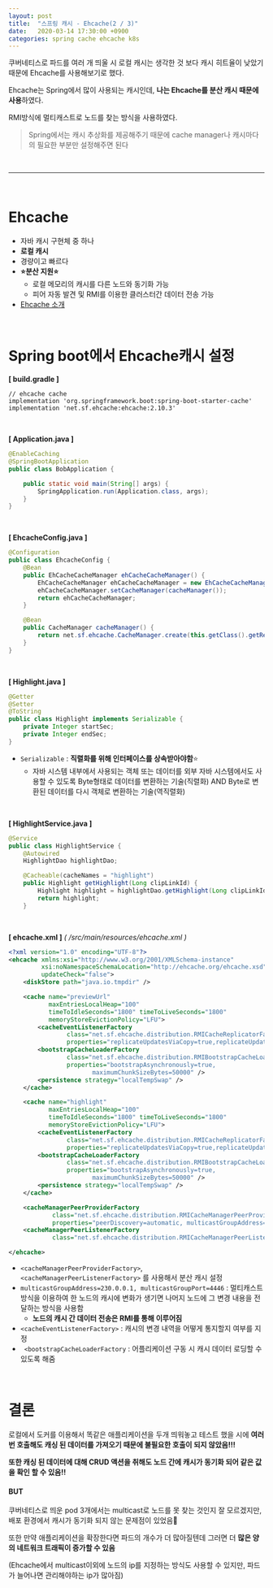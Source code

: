 ```yaml
---
layout: post
title:  "스프링 캐시 - Ehcache(2 / 3)"
date:   2020-03-14 17:30:00 +0900
categories: spring cache ehcache k8s 
---
```


쿠버네티스로 파드를 여러 개 띄울 시 로컬 캐시는 생각한 것 보다 캐시 히트율이 낮았기 때문에 Ehcache를 사용해보기로 했다.

Ehcache는 Spring에서 많이 사용되는 캐시인데, **나는 Ehcache를 분산 캐시 때문에 사용**하였다.

RMI방식에 멀티캐스트로 노드를 찾는 방식을 사용하였다. 


> Spring에서는 캐시 추상화를 제공해주기 때문에 cache manager나 캐시마다의 필요한 부분만 설정해주면 된다

<br/>

------

<br/>

# Ehcache

* 자바 캐시 구현체 중 하나
* **로컬 캐시**
* 경량이고 빠르다
* **⭐️분산 지원⭐️**
  * 로컬 메모리의 캐시를 다른 노드와 동기화 가능
  * 피어 자동 발견 및 RMI를 이용한 클러스터간 데이터 전송 가능
* [Ehcache 소개](https://www.ehcache.org/)

<br/>

# Spring boot에서 Ehcache캐시 설정

**[ build.gradle ]**

```
// ehcache cache
implementation 'org.springframework.boot:spring-boot-starter-cache'
implementation 'net.sf.ehcache:ehcache:2.10.3'
```

<br>

**[ Application.java ]**

```java
@EnableCaching
@SpringBootApplication
public class BobApplication {

    public static void main(String[] args) {
        SpringApplication.run(Application.class, args);
    }
}
```

<br>

**[ EhcacheConfig.java ]**

```java
@Configuration
public class EhcacheConfig {
    @Bean
    public EhCacheCacheManager ehCacheCacheManager() {
        EhCacheCacheManager ehCacheCacheManager = new EhCacheCacheManager();
        ehCacheCacheManager.setCacheManager(cacheManager());
        return ehCacheCacheManager;
    }

    @Bean
    public CacheManager cacheManager() {
        return net.sf.ehcache.CacheManager.create(this.getClass().getResource("/ehcache.xml"));
    }
}
```

<br>

**[ Highlight.java ]**

```java
@Getter
@Setter
@ToString
public class Highlight implements Serializable {
    private Integer startSec;
    private Integer endSec;
}
```

* `Serializable` : **직렬화를 위해 인터페이스를 상속받아야함**⭐️
  * 자바 시스템 내부에서 사용되는 객체 또는 데이터를 외부 자바 시스템에서도 사용할 수 있도록 Byte형태로 데이터를 변환하는 기술(직렬화) AND Byte로 변환된 데이터를 다시 객체로 변환하는 기술(역직렬화)

<br>

**[ HighlightService.java ]**

```java
@Service
public class HighlightService {
    @Autowired
    HighlightDao highlightDao;

    @Cacheable(cacheNames = "highlight")
    public Highlight getHighlight(Long clipLinkId) {
        Highlight highlight = highlightDao.getHighlight(Long clipLinkId);
        return highlight;
    }
```

<br>

**[ ehcache.xml ]**  *( /src/main/resources/ehcache.xml )*

```xml
<?xml version="1.0" encoding="UTF-8"?>
<ehcache xmlns:xsi="http://www.w3.org/2001/XMLSchema-instance"
         xsi:noNamespaceSchemaLocation="http://ehcache.org/ehcache.xsd"
         updateCheck="false">
    <diskStore path="java.io.tmpdir" />

    <cache name="previewUrl"
           maxEntriesLocalHeap="100"
           timeToIdleSeconds="1800" timeToLiveSeconds="1800"
           memoryStoreEvictionPolicy="LFU">
        <cacheEventListenerFactory
                class="net.sf.ehcache.distribution.RMICacheReplicatorFactory"
                properties="replicateUpdatesViaCopy=true,replicateUpdates=true" />
        <bootstrapCacheLoaderFactory
                class="net.sf.ehcache.distribution.RMIBootstrapCacheLoaderFactory"
                properties="bootstrapAsynchronously=true,
                       maximumChunkSizeBytes=50000" />
        <persistence strategy="localTempSwap" />
    </cache>

    <cache name="highlight"
           maxEntriesLocalHeap="100"
           timeToIdleSeconds="1800" timeToLiveSeconds="1800"
           memoryStoreEvictionPolicy="LFU">
        <cacheEventListenerFactory
                class="net.sf.ehcache.distribution.RMICacheReplicatorFactory"
                properties="replicateUpdatesViaCopy=true,replicateUpdates=true" />
        <bootstrapCacheLoaderFactory
                class="net.sf.ehcache.distribution.RMIBootstrapCacheLoaderFactory"
                properties="bootstrapAsynchronously=true,
                       maximumChunkSizeBytes=50000" />
        <persistence strategy="localTempSwap" />
    </cache>

    <cacheManagerPeerProviderFactory
            class="net.sf.ehcache.distribution.RMICacheManagerPeerProviderFactory"
            properties="peerDiscovery=automatic, multicastGroupAddress=230.0.0.1, multicastGroupPort=4446"/>
    <cacheManagerPeerListenerFactory
            class="net.sf.ehcache.distribution.RMICacheManagerPeerListenerFactory"/>

</ehcache>
```

* `<cacheManagerPeerProviderFactory>`, `<cacheManagerPeerListenerFactory>` 를 사용해서 분산 캐시 설정
* `multicastGroupAddress=230.0.0.1, multicastGroupPort=4446` : 멀티캐스트 방식을 이용하여 한 노드의 캐시에 변화가 생기면 나머지 노드에 그 변경 내용을 전달하는 방식을 사용함
  * **노드의 캐시 간 데이터 전송은 RMI를 통해 이루어짐**
* `<cacheEventListenerFactory>` : 캐시의 변경 내역을 어떻게 통지할지 여부를 지정
* ` <bootstrapCacheLoaderFactory` : 어플리케이션 구동 시 캐시 데이터 로딩할 수 있도록 해줌

<br>

# 결론

로컬에서 도커를 이용해서 똑같은 애플리케이션을 두개 띄워놓고 테스트 했을 시에 **여러 번 호출해도 캐싱 된 데이터를 가져오기 때문에 불필요한 호출이 되지 않았음!!!**

**또한 캐싱 된 데이터에 대해 CRUD 액션을 취해도 노드 간에 캐시가 동기화 되어 같은 값을 확인 할 수 있음!!**

#### BUT

쿠버네티스로 띄운 pod 3개에서는 multicast로 노드를 못 찾는 것인지 잘 모르겠지만, 배포 환경에서 캐시가 동기화 되지 않는 문제점이 있었음🤔

또한 만약 애플리케이션을 확장한다면 파드의 개수가 더 많아질텐데 그러면 더 **많은 양의 네트워크 트래픽이 증가할 수 있음**

(Ehcache에서 multicast이외에 노드의 ip를 지정하는 방식도 사용할 수 있지만, 파드가 늘어나면 관리해야하는 ip가 많아짐)